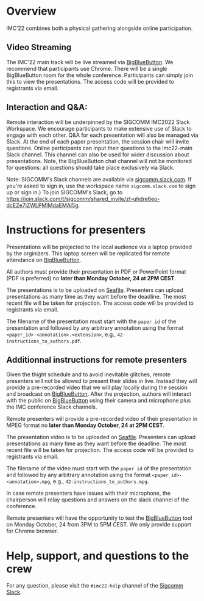 # Overview

IMC’22 combines both a physical gathering alongside online participation. 

## Video Streaming
The IMC’22 main track will be live streamed via [BigBlueButton](https://bbb.unistra.fr/b/pas-cvz-7gm-czq). We recommend that participants use Chrome. There will be a single BigBlueButton room for the whole conference. Participants can simply join this to view the presentations. The access code will be provided to registrants via email.

## Interaction and Q&A:
Remote interaction will be underpinned by the SIGCOMM IMC2022 Slack Workspace. We encourage participants to make extensive use of Slack to engage with each other. Q&A for each presentation will also be managed via Slack. At the end of each paper presentation, the session chair will invite questions. Online participants can input their questions to the imc22-main Slack channel. This channel can also be used for wider discussion about presentations. Note, the BigBlueButton chat channel will not be monitored for questions: all questions should take place exclusively via Slack.

Note: SIGCOMM's Slack channels are available via [sigcomm.slack.com](http://sigcomm.slack.com). If you're asked to sign in, use the workspace name `sigcomm.slack.com` to sign up or sign in.) To join SIGCOMM's Slack, go to https://join.slack.com/t/sigcomm/shared_invite/zt-uhdre6eo-dcEZe7iZWLPMlMdaEMAl5g.

# Instructions for presenters

Presentations will be projected to the local audience via a laptop provided by the orginizers. This laptop screen will be replicated for remote attendance on [BigBlueButton](https://bbb.unistra.fr/b/pas-cvz-7gm-czq).

All authors must provide their presentation in PDF or PowerPoint format (PDF is preferred) no **later than Monday October, 24 at 2PM CEST**.

The presentations is to be uploaded on [Seafile](https://seafile.unistra.fr/u/d/512fd5bafbde41619d13/). Presenters can upload presentations as many time as they want before the deadline. The most recent file will be taken for projection. The access code will be provided to registrants via email.

The filename of the presentation must start with the `paper id` of the presentation and followed by any arbitrary annotation using the format `<paper_id>-<annotation>.<extension>`, e.g., `42-instructions_to_authors.pdf`.

## Additionnal instructions for remote presenters

Given the thight schedule and to avoid inevitable glitches, remote presenters will not be allowed to present their slides in live. Instead they will provide a pre-recorded video that we will play locally during the session and broadcast on [BigBlueButton](https://bbb.unistra.fr/b/pas-cvz-7gm-czq). After the projection, authors will interact with the public on [BigBlueButton](https://bbb.unistra.fr/b/pas-cvz-7gm-czq) using their camera and microphone plus the IMC conference Slack channels.

Remote presenters will provide a pre-recorded video of their presentation in MPEG format no **later than Monday October, 24 at 2PM CEST**.

The presentation video is to be uploaded on [Seafile](https://seafile.unistra.fr/u/d/512fd5bafbde41619d13/). Presenters can upload presentations as many time as they want before the deadline. The most recent file will be taken for projection. The access code will be provided to registrants via email.

The filename of the video must start with the `paper id` of the presentation and followed by any arbitrary annotation using the format `<paper_id>-<annotation>.mpg`, e.g., `42-instructions_to_authors.mpg`.

In case remote presenters have issues with their microphone, the chairperson will relay questions and answers on the slack channel of the conference.

Remote presenters will have the opportunity to test the [BigBlueButton](https://bbb.unistra.fr/b/pas-cvz-7gm-czq) tool on Monday October, 24 from 3PM to 5PM CEST. We only provide support for Chrome browser.

# Help, support, and questions to the crew

For any question, please visit the `#imc22-help` channel of the [Sigcomm Slack](https://sigcomm.slack.com/archives/C0334CU4W15).
